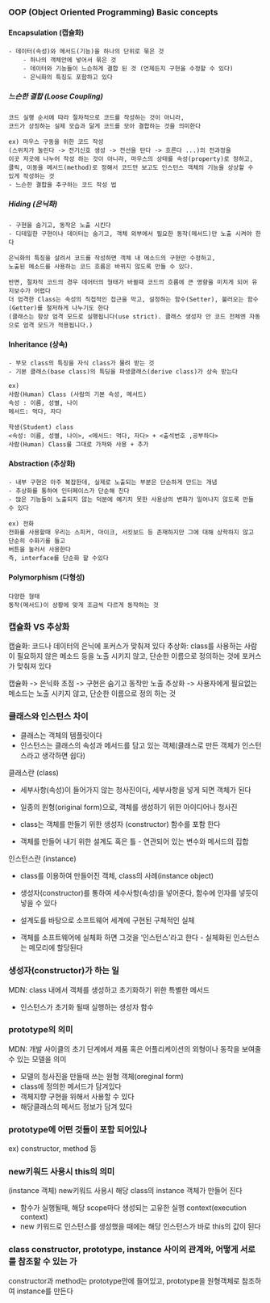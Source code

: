 ### OOP (Object Oriented Programming) Basic concepts

#### Encapsulation (캡슐화)

    - 데이터(속성)와 메서드(기능)을 하나의 단위로 묶은 것
        - 하나의 객체안에 넣어서 묶은 것
        - 데이터와 기능들이 느슨하게 결합 된 것 (언제든지 구현을 수정할 수 있다)
        - 은닉화의 특징도 포함하고 있다

##### 느슨한 결합 (Loose Coupling)

    코드 실행 순서에 따라 절차적으로 코드를 작성하는 것이 아니라,
    코드가 상징하는 실제 모습과 닮게 코드를 모아 결합하는 것을 의미한다

    ex) 마우스 구동을 위한 코드 작성
    (스위치가 눌린다 -> 전기신호 생성 -> 전선을 탄다 -> 흐른다 ...)의 전과정을
    이곳 저곳에 나누어 작성 하는 것이 아니라, 마우스의 상태를 속성(property)로 정하고,
    클릭, 이동을 메서드(method)로 정해서 코드만 보고도 인스턴스 객체의 기능을 상상할 수 있게 작성하는 것
    - 느슨한 결합을 추구하는 코드 작성 법

##### Hiding (은닉화)

    - 구현을 숨기고, 동작은 노출 시킨다
    - 디테일한 구현이나 데이터는 숨기고, 객체 외부에서 필요한 동작(메서드)만 노출 시켜야 한다

    은닉화의 특징을 살려서 코드를 작성하면 객체 내 메소드의 구현만 수정하고,
    노출된 메소드를 사용하는 코드 흐름은 바뀌지 않도록 만들 수 있다.

    반면, 절차적 코드의 경우 데어터의 형태가 바뀔때 코드의 흐름에 큰 영향을 미치게 되어 유지보수가 어렵다
    더 엄격한 Class는 속성의 직접적인 접근을 막고, 설정하는 함수(Setter), 불러오는 함수(Getter)를 철저하게 나누기도 한다
    (클래스는 항상 엄격 모드로 실행됩니다(use strict). 클래스 생성자 안 코드 전체엔 자동으로 엄격 모드가 적용됩니다.)

#### Inheritance (상속)

    - 부모 class의 특징을 자식 class가 물려 받는 것
    - 기본 클래스(base class)의 특딩을 파생클래스(derive class)가 상속 받는다

    ex)
    사람(Human) Class (사람의 기본 속성, 메서드)
    속성 : 이름, 성별, 나이
    메서드: 먹다, 자다

    학생(Student) class
    <속성: 이름, 성별, 나이>, <메서드: 먹다, 자다> + <출석번호 ,공부하다>
    사람(Human) Class를 그대로 가져와 사용 + 추가

#### Abstraction (추상화)

    - 내부 구현은 아주 복잡한데, 실제로 노출되는 부분은 단순하게 만드는 개념
    - 추상화를 통하여 인터페이스가 단순해 진다
    - 많은 기능들이 노출되지 않는 덕분에 예기치 못한 사용상의 변화가 일어나지 않도록 만들 수 있다

    ex) 전화
    전화를 사용할때 우리는 스피커, 마이크, 서킷보드 등 존재하지만 그에 대해 상학하지 않고 단순히 수화기를 들고
    버튼을 눌러서 사용한다
    즉, interface를 단순화 할 수있다

#### Polymorphism (다형성)

    다양한 형태
    동작(메서드)이 상황에 맞게 조금씩 다르게 동작하는 것

### 캡슐화 VS 추상화

캡슐화: 코드나 데이터의 은닉에 포커스가 맞춰져 있다
추상화: class를 사용하는 사람이 필요하지 않은 메소드 등을 노출 시키지 않고,
단순한 이름으로 정의하는 것에 포커스가 맞춰져 있다

캡슐화 -> 은닉화 초점 -> 구현은 숨기고 동작만 노출
추상화 -> 사용자에게 필요없는 메소드는 노출 시키지 않고, 단순한 이름으로 정의 하는 것

### 클래스와 인스턴스 차이

- 클래스는 객체의 템플릿이다
- 인스턴스는 클래스의 속성과 메서드를 담고 있는 객체(클래스로 만든 객체가 인스턴스라고 생각하면 쉽다)

클래스란 (class)

- 세부사항(속성)이 들어가지 않는 청사진이다, 세부사항을 넣게 되면 객체가 된다
- 일종의 원형(original form)으로, 객체를 생성하기 위한 아이디어나 청사진
- class는 객체를 만들기 위한 생성자 (constructor) 함수를 포함 한다

- 객체를 만들어 내기 위한 설계도 혹은 틀 - 연관되어 있는 변수와 메서드의 집합

인스턴스란 (instance)

- class를 이용하여 만들어진 객체, class의 사례(instance object)
- 생성자(constructor)를 통하여 세수사항(속성)을 넣어준다, 함수에 인자를 넣듯이 넣을 수 있다

- 설계도를 바탕으로 소프트웨어 세계에 구현된 구체적인 실체
- 객체를 소프트웨어에 실체화 하면 그것을 ‘인스턴스’라고 한다 - 실체화된 인스턴스는 메모리에 할당된다

### 생성자(constructor)가 하는 일

MDN: class 내에서 객체를 생성하고 초기화하기 위한 특별한 메서드

- 인스턴스가 초기화 될때 실행하는 생성자 함수

### prototype의 의미

MDN: 개발 사이클의 초기 단계에서 제품 혹은 어플리케이션의 외형이나 동작을 보여줄 수 있는 모델을 의미

- 모델의 청사진을 만들때 쓰는 원형 객체(oreginal form)
- class에 정의한 메서드가 담겨있다
- 객체지향 구현을 위해서 사용할 수 있다
- 해당클래스의 메서드 정보가 담겨 있다

### prototype에 어떤 것들이 포함 되어있나

ex) constructor, method 등

### new키워드 사용시 this의 의미

(instance 객체)
new키워드 사용시 해당 class의 instance 객체가 만들어 진다

- 함수가 실행될때, 해당 scope마다 생성되는 고유한 실행 context(execution context)
- new 키워드로 인스턴스를 생성했을 때에는 해당 인스턴스가 바로 this의 값이 된다

### class constructor, prototype, instance 사이의 관계와, 어떻게 서로를 참조할 수 있는 가

constructor과 method는 prototype안에 들어있고, prototype을 원형객체로 참조하여 instance를 만든다
